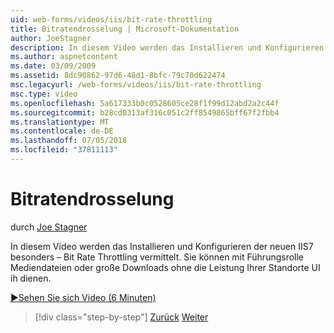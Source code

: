 ```yaml
---
uid: web-forms/videos/iis/bit-rate-throttling
title: Bitratendrosselung | Microsoft-Dokumentation
author: JoeStagner
description: In diesem Video werden das Installieren und Konfigurieren der neuen IIS7 besonders – Bit Rate Throttling vermittelt. Sie können mit Führungsrolle Mediendateien oder große Downloads Withou dienen...
ms.author: aspnetcontent
ms.date: 03/09/2009
ms.assetid: 8dc90862-97d6-48d1-8bfc-79c70d622474
msc.legacyurl: /web-forms/videos/iis/bit-rate-throttling
msc.type: video
ms.openlocfilehash: 5a617333b0c0528605ce28f1f99d12abd2a2c44f
ms.sourcegitcommit: b28cd0313af316c051c2ff8549865bff67f2fbb4
ms.translationtype: MT
ms.contentlocale: de-DE
ms.lasthandoff: 07/05/2018
ms.locfileid: "37811113"
---
```

<a name="bit-rate-throttling"></a>Bitratendrosselung
====================
durch [Joe Stagner](https://github.com/JoeStagner)

In diesem Video werden das Installieren und Konfigurieren der neuen IIS7 besonders – Bit Rate Throttling vermittelt. Sie können mit Führungsrolle Mediendateien oder große Downloads ohne die Leistung Ihrer Standorte UI ih dienen.

[&#9654;Sehen Sie sich Video (6 Minuten)](https://channel9.msdn.com/Blogs/ASP-NET-Site-Videos/bit-rate-throttling)

> [!div class="step-by-step"]
> [Zurück](installing-ftp7.md)
> [Weiter](iis7-playlists.md)
